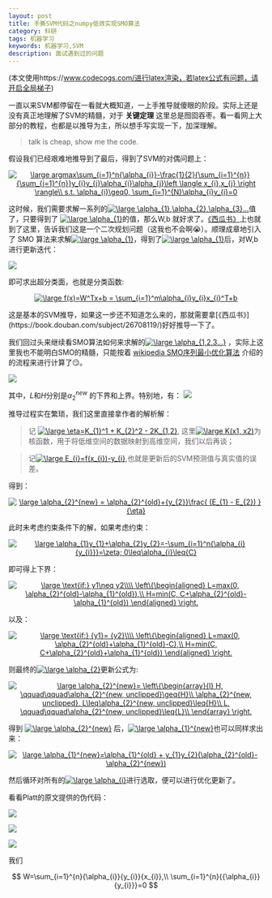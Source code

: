```yaml
---
layout: post
title: 手撕SVM代码之numpy低效实现SMO算法
category: 科研
tags: 机器学习
keywords: 机器学习,SVM
description: 面试遇到过的问题
---
```


(本文使用https://www.codecogs.com/进行latex渲染，若latex公式有问题，请开启全局梯子)

一直以来SVM都停留在一看就大概知道，一上手推导就傻眼的阶段。实际上还是没有真正地理解了SVM的精髓，对于 **关键定理** 这里总是囫囵吞枣。看一看网上大部分的教程，也都是以推导为主，所以想手写实现一下，加深理解。

> talk is cheap, show me the code.

假设我们已经艰难地推导到了最后，得到了SVM的对偶问题上：

<p><center><a href="https://www.codecogs.com/eqnedit.php?latex=\large&space;argmax\sum_{i=1}^n{\alpha_{i}}-\frac{1}{2}{\sum_{i=1}^{n}}{\sum_{j=1}^{n}}y_{i}y_{j}\alpha_{i}\alpha_{j}\left&space;\langle&space;x_{i},x_{j}&space;\right&space;\rangle\\&space;s.t.&space;\alpha_{i}\geq0,&space;\sum_{i=1}^{N}\alpha_{i}y_{i}=0" target="_blank"><img src="https://latex.codecogs.com/png.latex?\large&space;argmax\sum_{i=1}^n{\alpha_{i}}-\frac{1}{2}{\sum_{i=1}^{n}}{\sum_{j=1}^{n}}y_{i}y_{j}\alpha_{i}\alpha_{j}\left&space;\langle&space;x_{i},x_{j}&space;\right&space;\rangle\\&space;s.t.&space;\alpha_{i}\geq0,&space;\sum_{i=1}^{N}\alpha_{i}y_{i}=0" title="\large argmax\sum_{i=1}^n{\alpha_{i}}-\frac{1}{2}{\sum_{i=1}^{n}}{\sum_{j=1}^{n}}y_{i}y_{j}\alpha_{i}\alpha_{j}\left \langle x_{i},x_{j} \right \rangle\\ s.t. \alpha_{i}\geq0, \sum_{i=1}^{N}\alpha_{i}y_{i}=0" /></a></center></p>

这时候，我们需要求解一系列的<a href="https://www.codecogs.com/eqnedit.php?latex=\large&space;\alpha_{1},\alpha_{2},\alpha_{3}..." target="_blank"><img src="https://latex.codecogs.com/png.latex?\large&space;\alpha_{1},\alpha_{2},\alpha_{3}..." title="\large \alpha_{1},\alpha_{2},\alpha_{3}..." /></a>值了，只要得到了 <a href="https://www.codecogs.com/eqnedit.php?latex=\large&space;\alpha_{1}" target="_blank"><img src="https://latex.codecogs.com/png.latex?\large&space;\alpha_{1}" title="\large \alpha_{1}" /></a>的值，那么W,b 就好求了。[《西瓜书》](https://book.douban.com/subject/26708119/)上也就到了这里，告诉我们这是一个二次规划问题（这我也不会啊😭）。顺理成章地引入了 SMO 算法来求解<a href="https://www.codecogs.com/eqnedit.php?latex=\large&space;\alpha_{1}" target="_blank"><img src="https://latex.codecogs.com/png.latex?\large&space;\alpha_{1}" title="\large \alpha_{1}" /></a>，得到了<a href="https://www.codecogs.com/eqnedit.php?latex=\large&space;\alpha_{1}" target="_blank"><img src="https://latex.codecogs.com/png.latex?\large&space;\alpha_{1}" title="\large \alpha_{1}" /></a>后，对W,b进行更新迭代：

![](https://github.com/anxingle/anxingle.github.io/blob/master/public/img/ML/svm_latex.png?raw=true)


即可求出超分类面，也就是分类函数:

<p><center><a href="https://www.codecogs.com/eqnedit.php?latex=\large&space;f(x)=W^Tx&plus;b&space;=&space;\sum_{i=1}^m\alpha_{i}y_{i}x_{i}^T&plus;b" target="_blank"><img src="https://latex.codecogs.com/png.latex?\large&space;f(x)=W^Tx&plus;b&space;=&space;\sum_{i=1}^m\alpha_{i}y_{i}x_{i}^T&plus;b" title="\large f(x)=W^Tx+b = \sum_{i=1}^m\alpha_{i}y_{i}x_{i}^T+b" /></a></center></p>
这是基本的SVM推导，如果这一步还不知道怎么来的，那就需要拿[《西瓜书》](https://book.douban.com/subject/26708119/)好好推导一下了。

我们回过头来继续看SMO算法如何来求解的<a href="https://www.codecogs.com/eqnedit.php?latex=\large&space;\alpha_{1,2,3...}" target="_blank"><img src="https://latex.codecogs.com/png.latex?\large&space;\alpha_{1,2,3...}" title="\large \alpha_{1,2,3...}" /></a> ，实际上这里我也不能明白SMO的精髓，只能按着 [wikipedia SMO序列最小优化算法](https://zh.wikipedia.org/wiki/序列最小优化算法中)  介绍的的流程来进行计算了😏。

![](https://github.com/anxingle/anxingle.github.io/blob/master/public/img/ML/smo.jpeg?raw=true)

其中，$L$和$H$分别是$\alpha_{2}^{new}$ 的下界和上界。特别地，有：
![](https://github.com/anxingle/anxingle.github.io/blob/master/public/img/ML/smo2.jpeg?raw=true)

推导过程实在繁琐，我们这里直接拿作者的解析解：

> 记  <a href="https://www.codecogs.com/eqnedit.php?latex=\large&space;\eta=K_{1}^1&space;&plus;&space;K_{2}^2&space;-&space;2K_{1,2}" target="_blank"><img src="https://latex.codecogs.com/png.latex?\large&space;\eta=K_{1}^1&space;&plus;&space;K_{2}^2&space;-&space;2K_{1,2}" title="\large \eta=K_{1}^1 + K_{2}^2 - 2K_{1,2}" /></a>, 这里<a href="https://www.codecogs.com/eqnedit.php?latex=\large&space;K(x1,&space;x2)" target="_blank"><img src="https://latex.codecogs.com/png.latex?\large&space;K(x1,&space;x2)" title="\large K(x1, x2)" /></a>为核函数，用于将低维空间的数据映射到高维空间，我们以后再谈；

> 记<a href="https://www.codecogs.com/eqnedit.php?latex=\large&space;E_{i}=f(x_{i})-y_{i}" target="_blank"><img src="https://latex.codecogs.com/png.latex?\large&space;E_{i}=f(x_{i})-y_{i}" title="\large E_{i}=f(x_{i})-y_{i}" /></a>,也就是更新后的SVM预测值与真实值的误差。

得到：
<p><center><a href="https://www.codecogs.com/eqnedit.php?latex=\large&space;\alpha_{2}^{new}&space;=&space;\alpha_{2}^{old}&plus;{y_{2}}\frac{&space;(E_{1}&space;-&space;E_{2})&space;}{\eta}" target="_blank"><img src="https://latex.codecogs.com/png.latex?\large&space;\alpha_{2}^{new}&space;=&space;\alpha_{2}^{old}&plus;{y_{2}}\frac{&space;(E_{1}&space;-&space;E_{2})&space;}{\eta}" title="\large \alpha_{2}^{new} = \alpha_{2}^{old}+{y_{2}}\frac{ (E_{1} - E_{2}) }{\eta}" /></a></center></p>

此时未考虑约束条件下的解，如果考虑约束：
<p><center><a href="https://www.codecogs.com/eqnedit.php?latex=\large&space;\alpha_{1}y_{1}&plus;\alpha_{2}y_{2}=-\sum_{i=1}^n{\alpha_{i}{y_{i}}}=\zeta;&space;0\leq\alpha_{i}\leq{C}" target="_blank"><img src="https://latex.codecogs.com/png.latex?\large&space;\alpha_{1}y_{1}&plus;\alpha_{2}y_{2}=-\sum_{i=1}^n{\alpha_{i}{y_{i}}}=\zeta;&space;0\leq\alpha_{i}\leq{C}" title="\large \alpha_{1}y_{1}+\alpha_{2}y_{2}=-\sum_{i=1}^n{\alpha_{i}{y_{i}}}=\zeta; 0\leq\alpha_{i}\leq{C}" /></a></center></p>

即可得上下界：
<p><center><a href="https://www.codecogs.com/eqnedit.php?latex=\large&space;\text{if:}&space;y1\neq&space;y2\\\\&space;\left\{\begin{aligned}&space;L=max(0,&space;\alpha_{2}^{old}-\alpha_{1}^{old}),\\&space;H=min(C,&space;C&plus;\alpha_{2}^{old}-\alpha_{1}^{old})&space;\end{aligned}&space;\right." target="_blank"><img src="https://latex.codecogs.com/png.latex?\large&space;\text{if:}&space;y1\neq&space;y2\\\\&space;\left\{\begin{aligned}&space;L=max(0,&space;\alpha_{2}^{old}-\alpha_{1}^{old}),\\&space;H=min(C,&space;C&plus;\alpha_{2}^{old}-\alpha_{1}^{old})&space;\end{aligned}&space;\right." title="\large \text{if:} y1\neq y2\\\\ \left\{\begin{aligned} L=max(0, \alpha_{2}^{old}-\alpha_{1}^{old}),\\ H=min(C, C+\alpha_{2}^{old}-\alpha_{1}^{old}) \end{aligned} \right." /></a></center></p>

以及：
<p><center><a href="https://www.codecogs.com/eqnedit.php?latex=\large&space;\text{if:}&space;{y1}=&space;{y2}\\\\&space;\left\{\begin{aligned}&space;L=max(0,&space;\alpha_{2}^{old}&plus;\alpha_{1}^{old}-C),\\&space;H=min(C,&space;C&plus;\alpha_{2}^{old}&plus;\alpha_{1}^{old})&space;\end{aligned}&space;\right." target="_blank"><img src="https://latex.codecogs.com/png.latex?\large&space;\text{if:}&space;{y1}=&space;{y2}\\\\&space;\left\{\begin{aligned}&space;L=max(0,&space;\alpha_{2}^{old}&plus;\alpha_{1}^{old}-C),\\&space;H=min(C,&space;C&plus;\alpha_{2}^{old}&plus;\alpha_{1}^{old})&space;\end{aligned}&space;\right." title="\large \text{if:} {y1}= {y2}\\\\ \left\{\begin{aligned} L=max(0, \alpha_{2}^{old}+\alpha_{1}^{old}-C),\\ H=min(C, C+\alpha_{2}^{old}+\alpha_{1}^{old}) \end{aligned} \right." /></a></center></p>

则最终的<a href="https://www.codecogs.com/eqnedit.php?latex=\large&space;\alpha_{2}" target="_blank"><img src="https://latex.codecogs.com/png.latex?\large&space;\alpha_{2}" title="\large \alpha_{2}" /></a>更新公式为:
<p><center><a href="https://www.codecogs.com/eqnedit.php?latex=\large&space;\alpha_{2}^{new}=&space;\left\{\begin{array}{l}&space;H,&space;\qquad\qquad\alpha_{2}^{new,&space;unclipped}\geq{H}\\&space;\alpha_{2}^{new,&space;unclipped},&space;L\leq\alpha_{2}^{new,&space;unclipped}\leq{H}\\&space;L,&space;\qquad\qquad\alpha_{2}^{new,&space;unclipped}\leq{L}\\&space;\end{array}&space;\right." target="_blank"><img src="https://latex.codecogs.com/png.latex?\large&space;\alpha_{2}^{new}=&space;\left\{\begin{array}{l}&space;H,&space;\qquad\qquad\alpha_{2}^{new,&space;unclipped}\geq{H}\\&space;\alpha_{2}^{new,&space;unclipped},&space;L\leq\alpha_{2}^{new,&space;unclipped}\leq{H}\\&space;L,&space;\qquad\qquad\alpha_{2}^{new,&space;unclipped}\leq{L}\\&space;\end{array}&space;\right." title="\large \alpha_{2}^{new}= \left\{\begin{array}{l} H, \qquad\qquad\alpha_{2}^{new, unclipped}\geq{H}\\ \alpha_{2}^{new, unclipped}, L\leq\alpha_{2}^{new, unclipped}\leq{H}\\ L, \qquad\qquad\alpha_{2}^{new, unclipped}\leq{L}\\ \end{array} \right." /></a></center></p>

得到  <a href="https://www.codecogs.com/eqnedit.php?latex=\large&space;\alpha_{2}^{new}" target="_blank"><img src="https://latex.codecogs.com/png.latex?\large&space;\alpha_{2}^{new}" title="\large \alpha_{2}^{new}" /></a> 后，<a href="https://www.codecogs.com/eqnedit.php?latex=\large&space;\alpha_{1}^{new}" target="_blank"><img src="https://latex.codecogs.com/png.latex?\large&space;\alpha_{1}^{new}" title="\large \alpha_{1}^{new}" /></a>也可以同样求出来：

<p><center><a href="https://www.codecogs.com/eqnedit.php?latex=\large&space;\alpha_{1}^{new}=\alpha_{1}^{old}&space;&plus;&space;y_{1}y_{2}(\alpha_{2}^{old}-\alpha_{2}^{new})" target="_blank"><img src="https://latex.codecogs.com/png.latex?\large&space;\alpha_{1}^{new}=\alpha_{1}^{old}&space;&plus;&space;y_{1}y_{2}(\alpha_{2}^{old}-\alpha_{2}^{new})" title="\large \alpha_{1}^{new}=\alpha_{1}^{old} + y_{1}y_{2}(\alpha_{2}^{old}-\alpha_{2}^{new})" /></a></center></p>然后循环对所有的<a href="https://www.codecogs.com/eqnedit.php?latex=\large&space;\alpha_{i}" target="_blank"><img src="https://latex.codecogs.com/png.latex?\large&space;\alpha_{i}" title="\large \alpha_{i}" /></a>进行选取，便可以进行优化更新了。

看看Platt的原文提供的伪代码：

![](https://github.com/anxingle/anxingle.github.io/blob/master/public/img/ML/smo_0.jpeg?raw=true)

![](https://github.com/anxingle/anxingle.github.io/blob/master/public/img/ML/smo_1.jpeg?raw=true)

![](https://github.com/anxingle/anxingle.github.io/blob/master/public/img/ML/smo_2.jpeg?raw=true)

我们

$$
W=\sum_{i=1}^{n}{\alpha_{i}}{y_{i}}{x_{i}},\\
\sum_{i=1}^{n}{{\alpha_{i}}{y_{i}}}=0
$$